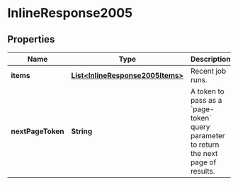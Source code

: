 

# InlineResponse2005

## Properties

Name | Type | Description | Notes
------------ | ------------- | ------------- | -------------
**items** | [**List&lt;InlineResponse2005Items&gt;**](InlineResponse2005Items.md) | Recent job runs. | 
**nextPageToken** | **String** | A token to pass as a &#x60;page-token&#x60; query parameter to return the next page of results. | 




